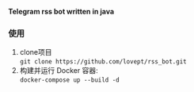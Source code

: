 **Telegram rss bot written in java**

### 使用

1. clone项目   
`git clone https://github.com/lovept/rss_bot.git`
2. 构建并运行 Docker 容器:   
`docker-compose up --build -d`

